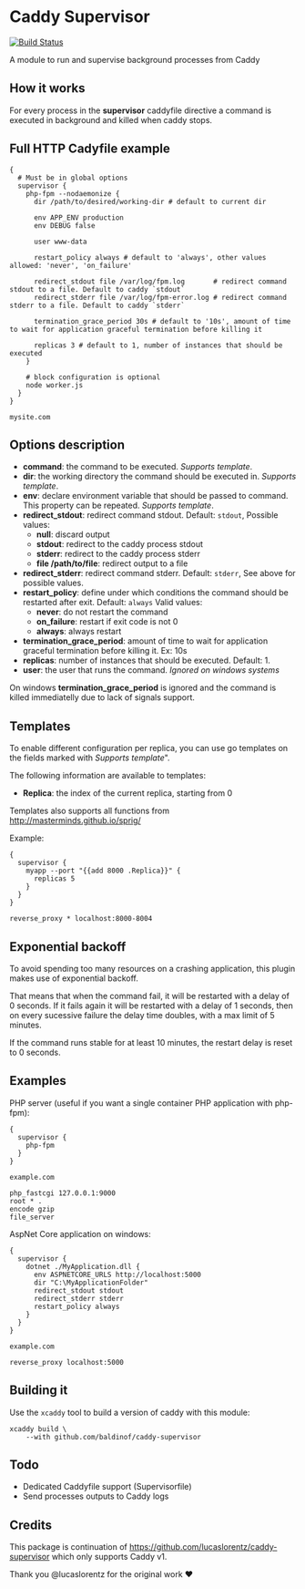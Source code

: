 # Caddy Supervisor 

[![Build Status](https://github.com/baldinof/caddy-supervisor/actions/workflows/ci.yaml/badge.svg)](hthttps://github.com/Baldinof/caddy-supervisor/actions/workflows/ci.yaml)

A module to run and supervise background processes from Caddy

## How it works

For every process in the **supervisor** caddyfile directive a command is executed in background and killed when caddy stops.

## Full HTTP Cadyfile example

```Caddyfile
{
  # Must be in global options
  supervisor {
    php-fpm --nodaemonize {
      dir /path/to/desired/working-dir # default to current dir
      
      env APP_ENV production
      env DEBUG false
      
      user www-data
      
      restart_policy always # default to 'always', other values allowed: 'never', 'on_failure'
      
      redirect_stdout file /var/log/fpm.log       # redirect command stdout to a file. Default to caddy `stdout`
      redirect_stderr file /var/log/fpm-error.log # redirect command stderr to a file. Default to caddy `stderr`
      
      termination_grace_period 30s # default to '10s', amount of time to wait for application graceful termination before killing it
      
      replicas 3 # default to 1, number of instances that should be executed
    }
    
    # block configuration is optional    
    node worker.js
  }
}

mysite.com
```

## Options description

- **command**: the command to be executed. _Supports template_.
- **dir**: the working directory the command should be executed in. _Supports template_.
- **env**: declare environment variable that should be passed to command. This property can be repeated. _Supports template_.
- **redirect_stdout**: redirect command stdout. Default: `stdout`, Possible values:
  - **null**: discard output
  - **stdout**: redirect to the caddy process stdout
  - **stderr**: redirect to the caddy process stderr
  - **file /path/to/file**: redirect output to a file
- **redirect_stderr**: redirect command stderr. Default: `stderr`, See above for possible values.
- **restart_policy**: define under which conditions the command should be restarted after exit. Default: `always` Valid values:
  - **never**: do not restart the command
  - **on_failure**: restart if exit code is not 0
  - **always**: always restart
- **termination_grace_period**: amount of time to wait for application graceful termination before killing it. Ex: 10s
- **replicas**: number of instances that should be executed. Default: 1.
- **user**: the user that runs the command. _Ignored on windows systems_

On windows **termination_grace_period** is ignored and the command is killed immediatelly due to lack of signals support.

## Templates
To enable different configuration per replica, you can use go templates on the fields marked with _Supports template_".

The following information are available to templates:
- **Replica**: the index of the current replica, starting from 0

Templates also supports all functions from http://masterminds.github.io/sprig/

Example:
```
{
  supervisor {
    myapp --port "{{add 8000 .Replica}}" {
      replicas 5
    }
  }
}

reverse_proxy * localhost:8000-8004
```

## Exponential backoff
To avoid spending too many resources on a crashing application, this plugin makes use of exponential backoff.

That means that when the command fail, it will be restarted with a delay of 0 seconds. If it fails again it will be restarted with a delay of 1 seconds, then on every sucessive failure the delay time doubles, with a max limit of 5 minutes.

If the command runs stable for at least 10 minutes, the restart delay is reset to 0 seconds.

## Examples

PHP server (useful if you want a single container PHP application with php-fpm):

```Caddyfile
{
  supervisor {
    php-fpm
  }
}

example.com

php_fastcgi 127.0.0.1:9000
root * .
encode gzip
file_server
```

AspNet Core application on windows:

```
{
  supervisor {
    dotnet ./MyApplication.dll {
      env ASPNETCORE_URLS http://localhost:5000
      dir "C:\MyApplicationFolder"
      redirect_stdout stdout
      redirect_stderr stderr
      restart_policy always
    }
  }
}

example.com

reverse_proxy localhost:5000
```

## Building it

Use the `xcaddy` tool to build a version of caddy with this module:

```
xcaddy build \
    --with github.com/baldinof/caddy-supervisor
```

## Todo

- Dedicated Caddyfile support (Supervisorfile)
- Send processes outputs to Caddy logs

## Credits

This package is continuation of https://github.com/lucaslorentz/caddy-supervisor which only supports Caddy v1.

Thank you @lucaslorentz for the original work ❤️
